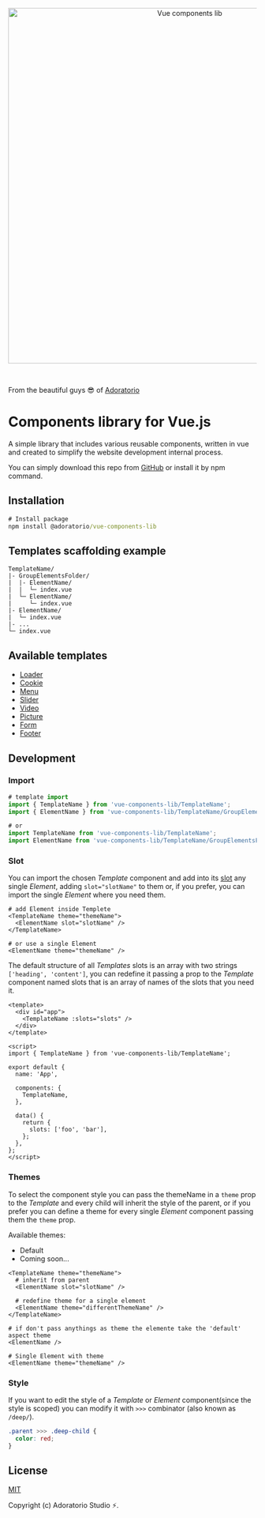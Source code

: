 <p align="center">
  <img width="720" src="https://raw.githubusercontent.com/Adoratorio/vue-components-lib/master/cover.jpg" alt="Vue components lib">
</p>

<br>

From the beautiful guys 😎 of [Adoratorio](https://adoratorio.studio/)
# Components library for Vue.js
A simple library that includes various reusable components, written in vue and created to simplify the website development internal process.

You can simply download this repo from [GitHub](https://github.com/Adoratorio/vue-components-lib/archive/master.zip) or install it by npm command.

## Installation
``` cmd
# Install package
npm install @adoratorio/vue-components-lib
```

## Templates scaffolding example
```
TemplateName/
|- GroupElementsFolder/
|  |- ElementName/
|  |  └─ index.vue
|  └─ ElementName/
|     └─ index.vue
|- ElementName/
|  └─ index.vue
|- ...
└─ index.vue
```

## Available templates
+ [Loader](https://github.com/Adoratorio/vue-components-lib/tree/master/Loader)
+ [Cookie](https://github.com/Adoratorio/vue-components-lib/tree/master/Cookie)
+ [Menu](https://github.com/Adoratorio/vue-components-lib/tree/master/Menu)
+ [Slider](https://github.com/Adoratorio/vue-components-lib/tree/master/Slider)
+ [Video](https://github.com/Adoratorio/vue-components-lib/tree/master/Video)
+ [Picture](https://github.com/Adoratorio/vue-components-lib/tree/master/Picture)
+ [Form](https://github.com/Adoratorio/vue-components-lib/tree/master/Form)
+ [Footer](https://github.com/Adoratorio/vue-components-lib/tree/master/Footer)

## Development
### Import
``` js
# template import
import { TemplateName } from 'vue-components-lib/TemplateName';
import { ElementName } from 'vue-components-lib/TemplateName/GroupElementsFolder/ElementName';

# or
import TemplateName from 'vue-components-lib/TemplateName';
import ElementName from 'vue-components-lib/TemplateName/GroupElementsFolder/ElementName';
```

### Slot
You can import the chosen *Template* component and add into its [slot](https://vuejs.org/v2/guide/components-slots.html) any single *Element*, adding `slot="slotName"` to them or, if you prefer, you can import the single *Element* where you need them.
``` Vue
# add Element inside Templete
<TemplateName theme="themeName">
  <ElementName slot="slotName" />
</TemplateName>

# or use a single Element
<ElementName theme="themeName" />
```
The default structure of all *Templates* slots is an array with two strings `['heading', 'content']`, you can redefine it passing a prop to the *Template* component named slots that is an array of names of the slots that you need it.
``` Vue
<template>
  <div id="app">
    <TemplateName :slots="slots" />
  </div>
</template>

<script>
import { TemplateName } from 'vue-components-lib/TemplateName';

export default {
  name: 'App',

  components: {
    TemplateName,
  },

  data() {
    return {
      slots: ['foo', 'bar'],
    };
  },
};
</script>
```

### Themes
To select the component style you can pass the themeName in a `theme` prop to the *Template* and every child will inherit the style of the parent, or if you prefer you can define a theme for every single *Element* component passing them the `theme` prop.

Available themes:
+ Default
+ Coming soon...

``` Vue
<TemplateName theme="themeName">
  # inherit from parent
  <ElementName slot="slotName" />

  # redefine theme for a single element
  <ElementName theme="differentThemeName" />
</TemplateName>

# if don't pass anythings as theme the elemente take the 'default' aspect theme
<ElementName />

# Single Element with theme
<ElementName theme="themeName" />
```

### Style
If you want to edit the style of a *Template* or *Element* component(since the style is scoped) you can modify it with `>>>` combinator (also known as `/deep/`).
``` SCSS
.parent >>> .deep-child {
  color: red;
}
```

## License
[MIT](https://raw.githubusercontent.com/Adoratorio/vue-components-lib/master/LICENSE)

Copyright (c) Adoratorio Studio ⚡️.
